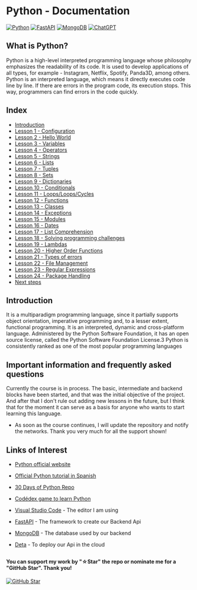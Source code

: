# Python - Documentation

[![Python](https://img.shields.io/badge/Python-3.10+-yellow?style=for-the-badge&logo=python&logoColor=white&labelColor=101010)](https://python.org)
[![FastAPI](https://img.shields.io/badge/FastAPI-0.88.0+-00a393?style=for-the-badge&logo=fastapi&logoColor=white&labelColor=101010)](https://fastapi.tiangolo.com)
[![MongoDB](https://img.shields.io/badge/MongoDB-6.0+-00684A?style=for-the-badge&logo=mongodb&logoColor=white&labelColor=101010)](https://www.mongodb.com)
[![ChatGPT](https://img.shields.io/badge/ChatGPT-GPT--4-7CF178?style=for-the-badge&logo=openai&logoColor=white&labelColor=101010)](https://platform.openai.com)

## What is Python?

Python is a high-level interpreted programming language whose philosophy emphasizes the readability of its code. It is used to develop applications of all types, for example - Instagram, Netflix, Spotify, Panda3D, among others. Python is an interpreted language, which means it directly executes code line by line. If there are errors in the program code, its execution stops. This way, programmers can find errors in the code quickly.

## Index

* [Introduction](Introduction.py)
* [Lesson 1 - Configuration]()
* [Lesson 2 - Hello World](Hello-World.py)
* [Lesson 3 - Variables](Variables.py)
* [Lesson 4 - Operators]()
* [Lesson 5 - Strings]()
* [Lesson 6 - Lists]()
* [Lesson 7 - Tuples]()
* [Lesson 8 - Sets]()
* [Lesson 9 - Dictionaries]()
* [Lesson 10 - Conditionals]()
* [Lesson 11 - Loops/Loops/Cycles]()
* [Lesson 12 - Functions]()
* [Lesson 13 - Classes]()
* [Lesson 14 - Exceptions]()
* [Lesson 15 - Modules]()
* [Lesson 16 - Dates]()
* [Lesson 17 - List Comprehension]()
* [Lesson 18 - Solving programming challenges]()
* [Lesson 19 - Lambdas]()
* [Lesson 20 - Higher Order Functions]()
* [Lesson 21 - Types of errors]()
* [Lesson 22 - File Management]()
* [Lesson 23 - Regular Expressions]()
* [Lesson 24 - Package Handling]()
* [Next steps]()

## Introduction

It is a multiparadigm programming language, since it partially supports object orientation, imperative programming and, to a lesser extent, functional programming. It is an interpreted, dynamic and cross-platform language. Administered by the Python Software Foundation, it has an open source license, called the Python Software Foundation License.3​ Python is consistently ranked as one of the most popular programming languages

## Important information and frequently asked questions

Currently the course is in process. The basic, intermediate and backend blocks have been started, and that was the initial objective of the project. And after that I don't rule out adding new lessons in the future, but I think that for the moment it can serve as a basis for anyone who wants to start learning this language.

* As soon as the course continues, I will update the repository and notify the networks.
Thank you very much for all the support shown!

## Links of Interest

* [Python official website](https://www.python.org/)

* [Official Python tutorial in Spanish](https://docs.python.org/es/3/tutorial/index.html)

* [30 Days of Python Repo](https://github.com/Asabeneh/30-Days-Of-Python)

* [Codédex game to learn Python](https://www.codedex.io/)

* [Visual Studio Code](https://code.visualstudio.com/) - The editor I am using

* [FastAPI](https://fastapi.tiangolo.com/es/) - The framework to create our Backend Api

* [MongoDB](https://www.mongodb.com/) - The database used by our backend

* [Deta](https://www.deta.sh/) - To deploy our Api in the cloud

##

#### You can support my work by "☆Star" the repo or nominate me for a "GitHub Star". Thank you!

[![GitHub Star](https://img.shields.io/badge/GitHub-Nominar_a_star-yellow?style=for-the-badge&logo=github&logoColor=white&labelColor=101010)](https://stars.github.com/nominate/)